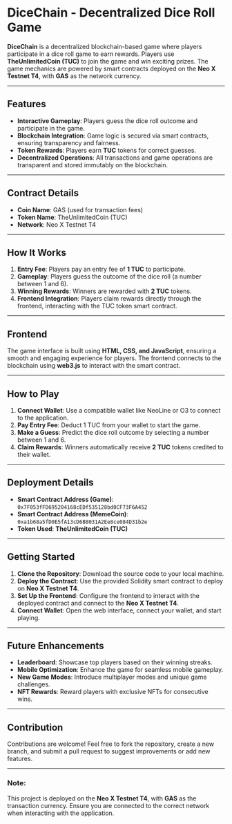 # DiceChain - Decentralized Dice Roll Game

**DiceChain** is a decentralized blockchain-based game where players participate in a dice roll game to earn rewards. Players use **TheUnlimitedCoin (TUC)** to join the game and win exciting prizes. The game mechanics are powered by smart contracts deployed on the **Neo X Testnet T4**, with **GAS** as the network currency.

---

## Features
- **Interactive Gameplay**: Players guess the dice roll outcome and participate in the game.
- **Blockchain Integration**: Game logic is secured via smart contracts, ensuring transparency and fairness.
- **Token Rewards**: Players earn **TUC** tokens for correct guesses.
- **Decentralized Operations**: All transactions and game operations are transparent and stored immutably on the blockchain.

---

## Contract Details
- **Coin Name**: GAS (used for transaction fees)
- **Token Name**: TheUnlimitedCoin (TUC)
- **Network**: Neo X Testnet T4

---

## How It Works
1. **Entry Fee**: Players pay an entry fee of **1 TUC** to participate.
2. **Gameplay**: Players guess the outcome of the dice roll (a number between 1 and 6).
3. **Winning Rewards**: Winners are rewarded with **2 TUC** tokens.
4. **Frontend Integration**: Players claim rewards directly through the frontend, interacting with the TUC token smart contract.

---

## Frontend
The game interface is built using **HTML, CSS, and JavaScript**, ensuring a smooth and engaging experience for players. The frontend connects to the blockchain using **web3.js** to interact with the smart contract.

---

## How to Play
1. **Connect Wallet**: Use a compatible wallet like NeoLine or O3 to connect to the application.
2. **Pay Entry Fee**: Deduct 1 TUC from your wallet to start the game.
3. **Make a Guess**: Predict the dice roll outcome by selecting a number between 1 and 6.
4. **Claim Rewards**: Winners automatically receive **2 TUC** tokens credited to their wallet.

---

## Deployment Details
- **Smart Contract Address (Game)**: `0x7F053fFD695204168cEDf535128bd0CF73F6A452`
- **Smart Contract Address (MemeCoin)**: `0xa1b68a5fD0E5fA13cD6B8031A2Ee8ce084D31b2e`
- **Token Used**: **TheUnlimitedCoin (TUC)**

---

## Getting Started
1. **Clone the Repository**: Download the source code to your local machine.
2. **Deploy the Contract**: Use the provided Solidity smart contract to deploy on **Neo X Testnet T4**.
3. **Set Up the Frontend**: Configure the frontend to interact with the deployed contract and connect to the **Neo X Testnet T4**.
4. **Connect Wallet**: Open the web interface, connect your wallet, and start playing.

---

## Future Enhancements
- **Leaderboard**: Showcase top players based on their winning streaks.
- **Mobile Optimization**: Enhance the game for seamless mobile gameplay.
- **New Game Modes**: Introduce multiplayer modes and unique game challenges.
- **NFT Rewards**: Reward players with exclusive NFTs for consecutive wins.

---

## Contribution
Contributions are welcome! Feel free to fork the repository, create a new branch, and submit a pull request to suggest improvements or add new features.

---

### Note:
This project is deployed on the **Neo X Testnet T4**, with **GAS** as the transaction currency. Ensure you are connected to the correct network when interacting with the application.
